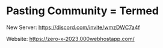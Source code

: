 # Pasting Community = Termed

New Server: https://discord.com/invite/wmzDWC7a4f

Website: https://zero-x-2023.000webhostapp.com/
